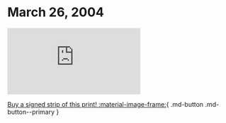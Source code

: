 # March 26, 2004

![](https://www.achewood.com/comic.php?date=03262004)

[Buy a signed strip of this print! :material-image-frame:](https://achewood-holiday-pop-up.myshopify.com/products/strip#03262004){ .md-button .md-button--primary }
